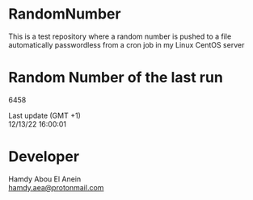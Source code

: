 # RandomNumber    
This is a test repository where a random number is pushed to a file automatically passwordless from a cron job in my Linux CentOS server    
# Random Number of the last run   
6458
      
Last update (GMT +1)    
12/13/22 16:00:01
# Developer    
Hamdy Abou El Anein   
hamdy.aea@protonmail.com
